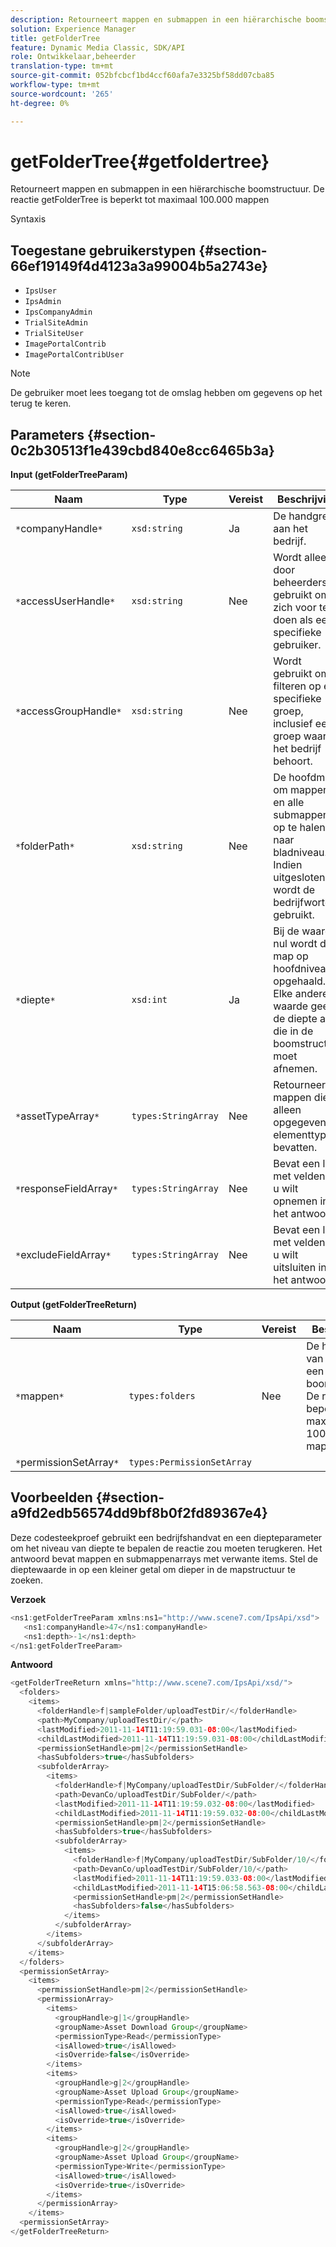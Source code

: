 ```yaml
---
description: Retourneert mappen en submappen in een hiërarchische boomstructuur. De reactie getFolderTree is beperkt tot maximaal 100.000 mappen
solution: Experience Manager
title: getFolderTree
feature: Dynamic Media Classic, SDK/API
role: Ontwikkelaar,beheerder
translation-type: tm+mt
source-git-commit: 052bfcbcf1bd4ccf60afa7e3325bf58dd07cba85
workflow-type: tm+mt
source-wordcount: '265'
ht-degree: 0%

---
```



# getFolderTree{#getfoldertree}

Retourneert mappen en submappen in een hiërarchische boomstructuur. De reactie getFolderTree is beperkt tot maximaal 100.000 mappen

Syntaxis

## Toegestane gebruikerstypen {#section-66ef19149f4d4123a3a99004b5a2743e}

* `IpsUser`
* `IpsAdmin`
* `IpsCompanyAdmin`
* `TrialSiteAdmin`
* `TrialSiteUser`
* `ImagePortalContrib`
* `ImagePortalContribUser`

>[!NOTE]
>
>De gebruiker moet lees toegang tot de omslag hebben om gegevens op het terug te keren.

## Parameters {#section-0c2b30513f1e439cbd840e8cc6465b3a}

**Input (getFolderTreeParam)**

| Naam | Type | Vereist | Beschrijving |
|---|---|---|---|
| `*`companyHandle`*` | `xsd:string` | Ja | De handgreep aan het bedrijf. |
| `*`accessUserHandle`*` | `xsd:string` | Nee | Wordt alleen door beheerders gebruikt om zich voor te doen als een specifieke gebruiker. |
| `*`accessGroupHandle`*` | `xsd:string` | Nee | Wordt gebruikt om te filteren op een specifieke groep, inclusief een groep waartoe het bedrijf behoort. |
| `*`folderPath`*` | `xsd:string` | Nee | De hoofdmap om mappen en alle submappen op te halen naar bladniveau. Indien uitgesloten, wordt de bedrijfwortel gebruikt. |
| `*`diepte`*` | `xsd:int` | Ja | Bij de waarde nul wordt de map op hoofdniveau opgehaald. Elke andere waarde geeft de diepte aan die in de boomstructuur moet afnemen. |
| `*`assetTypeArray`*` | `types:StringArray` | Nee | Retourneert mappen die alleen opgegeven elementtypen bevatten. |
| `*`responseFieldArray`*` | `types:StringArray` | Nee | Bevat een lijst met velden die u wilt opnemen in het antwoord. |
| `*`excludeFieldArray`*` | `types:StringArray` | Nee | Bevat een lijst met velden die u wilt uitsluiten in het antwoord. |

**Output (getFolderTreeReturn)**

| Naam | Type | Vereist | Beschrijving |
|---|---|---|---|
| `*`mappen`*` | `types:folders` | Nee | De hiërarchie van mappen in een boomstructuur. De reactie is beperkt tot maximaal 100.000 mappen. |
| `*`permissionSetArray`*` | `types:PermissionSetArray` |  |  |

## Voorbeelden {#section-a9fd2edb56574dd9bf8b0f2fd89367e4}

Deze codesteekproef gebruikt een bedrijfshandvat en een diepteparameter om het niveau van diepte te bepalen de reactie zou moeten terugkeren. Het antwoord bevat mappen en submappenarrays met verwante items. Stel de dieptewaarde in op een kleiner getal om dieper in de mapstructuur te zoeken.

**Verzoek**

```java
<ns1:getFolderTreeParam xmlns:ns1="http://www.scene7.com/IpsApi/xsd">
   <ns1:companyHandle>47</ns1:companyHandle>
   <ns1:depth>-1</ns1:depth>
</ns1:getFolderTreeParam>
```

**Antwoord**

```java
<getFolderTreeReturn xmlns="http://www.scene7.com/IpsApi/xsd/">
  <folders>
    <items>
      <folderHandle>f|sampleFolder/uploadTestDir/</folderHandle>
      <path>MyCompany/uploadTestDir/</path>
      <lastModified>2011-11-14T11:19:59.031-08:00</lastModified>
      <childLastModified>2011-11-14T11:19:59.031-08:00</childLastModified>
      <permissionSetHandle>pm|2</permissionSetHandle>
      <hasSubfolders>true</hasSubfolders>
      <subfolderArray>
        <items>
          <folderHandle>f|MyCompany/uploadTestDir/SubFolder/</folderHandle>
          <path>DevanCo/uploadTestDir/SubFolder/</path>
          <lastModified>2011-11-14T11:19:59.032-08:00</lastModified>
          <childLastModified>2011-11-14T11:19:59.032-08:00</childLastModified>
          <permissionSetHandle>pm|2</permissionSetHandle>
          <hasSubfolders>true</hasSubfolders>
          <subfolderArray>
            <items>
              <folderHandle>f|MyCompany/uploadTestDir/SubFolder/10/</folderHandle>
              <path>DevanCo/uploadTestDir/SubFolder/10/</path>
              <lastModified>2011-11-14T11:19:59.033-08:00</lastModified>
              <childLastModified>2011-11-14T15:06:58.563-08:00</childLastModified>
              <permissionSetHandle>pm|2</permissionSetHandle>
              <hasSubfolders>false</hasSubfolders>
            </items>
          </subfolderArray>
        </items>
      </subfolderArray>
    </items>
  </folders>
  <permissionSetArray>
    <items>
      <permissionSetHandle>pm|2</permissionSetHandle>
      <permissionArray>
        <items>
          <groupHandle>g|1</groupHandle>
          <groupName>Asset Download Group</groupName>
          <permissionType>Read</permissionType>
          <isAllowed>true</isAllowed>
          <isOverride>false</isOverride>
        </items>
        <items>
          <groupHandle>g|2</groupHandle>
          <groupName>Asset Upload Group</groupName>
          <permissionType>Read</permissionType>
          <isAllowed>true</isAllowed>
          <isOverride>true</isOverride>
        </items>
        <items>
          <groupHandle>g|2</groupHandle>
          <groupName>Asset Upload Group</groupName>
          <permissionType>Write</permissionType>
          <isAllowed>true</isAllowed>
          <isOverride>true</isOverride>
        </items>
      </permissionArray>
    </items>
  <permissionSetArray>
</getFolderTreeReturn>
```


